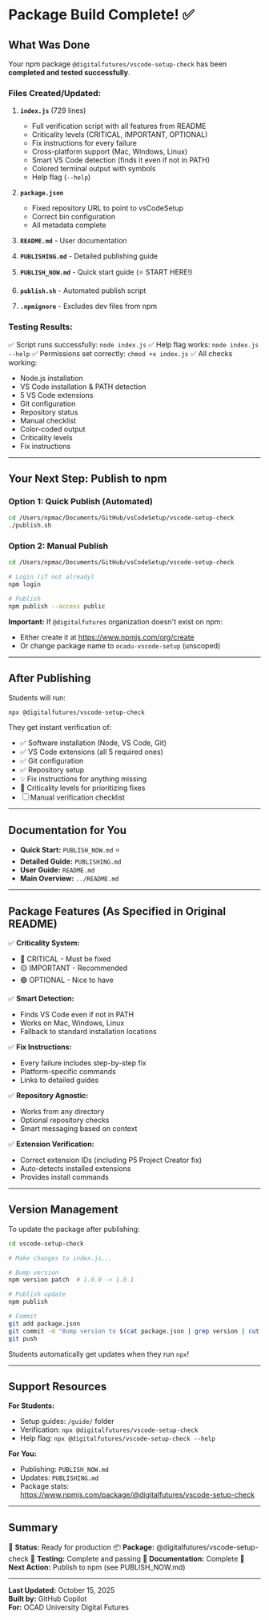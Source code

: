 # Package Build Complete! ✅

## What Was Done

Your npm package `@digitalfutures/vscode-setup-check` has been **completed and tested successfully**.

### Files Created/Updated:

1. **`index.js`** (729 lines)
   - Full verification script with all features from README
   - Criticality levels (CRITICAL, IMPORTANT, OPTIONAL)
   - Fix instructions for every failure
   - Cross-platform support (Mac, Windows, Linux)
   - Smart VS Code detection (finds it even if not in PATH)
   - Colored terminal output with symbols
   - Help flag (`--help`)

2. **`package.json`**
   - Fixed repository URL to point to vsCodeSetup
   - Correct bin configuration
   - All metadata complete

3. **`README.md`** - User documentation

4. **`PUBLISHING.md`** - Detailed publishing guide

5. **`PUBLISH_NOW.md`** - Quick start guide (⭐ START HERE!)

6. **`publish.sh`** - Automated publish script

7. **`.npmignore`** - Excludes dev files from npm

### Testing Results:

✅ Script runs successfully: `node index.js`
✅ Help flag works: `node index.js --help`
✅ Permissions set correctly: `chmod +x index.js`
✅ All checks working:
   - Node.js installation
   - VS Code installation & PATH detection
   - 5 VS Code extensions
   - Git configuration
   - Repository status
   - Manual checklist
   - Color-coded output
   - Criticality levels
   - Fix instructions

---

## Your Next Step: Publish to npm

### Option 1: Quick Publish (Automated)

```bash
cd /Users/npmac/Documents/GitHub/vsCodeSetup/vscode-setup-check
./publish.sh
```

### Option 2: Manual Publish

```bash
cd /Users/npmac/Documents/GitHub/vsCodeSetup/vscode-setup-check

# Login (if not already)
npm login

# Publish
npm publish --access public
```

**Important:** If `@digitalfutures` organization doesn't exist on npm:
- Either create it at https://www.npmjs.com/org/create
- Or change package name to `ocadu-vscode-setup` (unscoped)

---

## After Publishing

Students will run:

```bash
npx @digitalfutures/vscode-setup-check
```

They get instant verification of:
- ✅ Software installation (Node, VS Code, Git)
- ✅ VS Code extensions (all 5 required ones)
- ✅ Git configuration
- ✅ Repository setup
- 💡 Fix instructions for anything missing
- 🔴 Criticality levels for prioritizing fixes
- ☐ Manual verification checklist

---

## Documentation for You

- **Quick Start:** `PUBLISH_NOW.md` ⭐
- **Detailed Guide:** `PUBLISHING.md`
- **User Guide:** `README.md`
- **Main Overview:** `../README.md`

---

## Package Features (As Specified in Original README)

✅ **Criticality System:**
- 🔴 CRITICAL - Must be fixed
- 🟡 IMPORTANT - Recommended
- 🟢 OPTIONAL - Nice to have

✅ **Smart Detection:**
- Finds VS Code even if not in PATH
- Works on Mac, Windows, Linux
- Fallback to standard installation locations

✅ **Fix Instructions:**
- Every failure includes step-by-step fix
- Platform-specific commands
- Links to detailed guides

✅ **Repository Agnostic:**
- Works from any directory
- Optional repository checks
- Smart messaging based on context

✅ **Extension Verification:**
- Correct extension IDs (including P5 Project Creator fix)
- Auto-detects installed extensions
- Provides install commands

---

## Version Management

To update the package after publishing:

```bash
cd vscode-setup-check

# Make changes to index.js...

# Bump version
npm version patch  # 1.0.0 -> 1.0.1

# Publish update
npm publish

# Commit
git add package.json
git commit -m "Bump version to $(cat package.json | grep version | cut -d'"' -f4)"
git push
```

Students automatically get updates when they run `npx`!

---

## Support Resources

**For Students:**
- Setup guides: `/guide/` folder
- Verification: `npx @digitalfutures/vscode-setup-check`
- Help flag: `npx @digitalfutures/vscode-setup-check --help`

**For You:**
- Publishing: `PUBLISH_NOW.md`
- Updates: `PUBLISHING.md`
- Package stats: https://www.npmjs.com/package/@digitalfutures/vscode-setup-check

---

## Summary

🎯 **Status:** Ready for production
📦 **Package:** @digitalfutures/vscode-setup-check
🧪 **Testing:** Complete and passing
📝 **Documentation:** Complete
🚀 **Next Action:** Publish to npm (see PUBLISH_NOW.md)

---

**Last Updated:** October 15, 2025  
**Built by:** GitHub Copilot  
**For:** OCAD University Digital Futures
